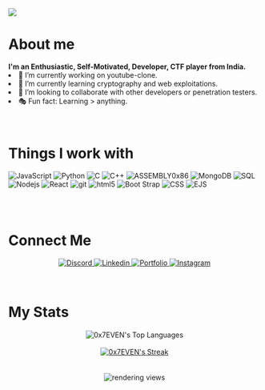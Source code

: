 <img src="https://kylewymer.com/wp-content/uploads/2020/08/portfoliogif.gif"/>
<!-- <img src="https://shesecures.org/wp-content/uploads/2017/08/maxresdefault.jpg"/> -->
<!-- <img src="https://github.com/0x7EVEN/0x7EVEN/blob/main/Images/1.jpg?raw=true" id="hero-image"/> -->
<h1>About me</h1>
<b>I'm an Enthusiastic, Self-Motivated, Developer, CTF player from India.</b>

<li> 🔭 I’m currently working on youtube-clone.</li>
<li>🌱 I’m currently learning cryptography and web exploitations.</li>
<li>👯 I’m looking to collaborate with other developers or penetration testers.</li>
<li>🎭 Fun fact: Learning > anything.</li>
<br/>
<br/>
<h1>Things I work with</h1>
<p>
  <img alt="JavaScript" src="https://img.shields.io/badge/JavaScript-ffffff?style=for-the-badge&logo=javascript&logoColor=F7DF1E" />
  <img alt="Python" src="https://img.shields.io/badge/Python-3776AB?style=for-the-badge&logo=python&logoColor=white" />
  <img alt="C" src="https://img.shields.io/badge/C%20Language-00599C?style=for-the-badge&logo=c&logoColor=white" />
  <img alt="C++" src="https://img.shields.io/badge/C%2B%2B-00599C?style=for-the-badge&logo=c%2B%2B&logoColor=white" />
  <img alt="ASSEMBLY0x86" src="https://img.shields.io/badge/Assembly%200x86-%23DD0031.svg?&style=for-the-badge&logo=redis&logoColor=white" />
  <img alt="MongoDB" src="https://img.shields.io/badge/MongoDB-white?style=for-the-badge&logo=mongodb&logoColor=4EA94B" />
  <img alt="SQL" src="https://img.shields.io/badge/SQLite-07405E?style=for-the-badge&logo=sqlite&logoColor=white" />
<!--   <img alt="npm" src="https://img.shields.io/badge/npm-CB3837?style=for-the-badge&logo=npm&logoColor=white" /> -->
  <img alt="Nodejs" src="https://img.shields.io/badge/Node.js-339933?style=for-the-badge&logo=nodedotjs&logoColor=white" />
  <img alt="React" src="https://img.shields.io/badge/React-20232A?style=for-the-badge&logo=react&logoColor=61DAFB" />
<!--   <img alt="redux" src="https://img.shields.io/badge/Redux-593D88?style=for-the-badge&logo=redux&logoColor=white" /> -->
  <img alt="git" src="https://img.shields.io/badge/Git-F05032?style=for-the-badge&logo=git&logoColor=white" />
<!--   <img alt="Heroku" src="https://img.shields.io/badge/Heroku-430098?style=for-the-badge&logo=heroku&logoColor=white" /> -->
  <img alt="html5" src="https://img.shields.io/badge/HTML5-E34F26?style=for-the-badge&logo=html5&logoColor=white" />
<!--   <img alt="Styled Components" src="https://img.shields.io/badge/styled--components-DB7093?style=for-the-badge&logo=styled-components&logoColor=white" /> -->
  <img alt="Boot Strap" src="https://img.shields.io/badge/Bootstrap-563D7C?style=for-the-badge&logo=bootstrap&logoColor=white" />
  <img alt="CSS" src="https://img.shields.io/badge/CSS3-1572B6?style=for-the-badge&logo=css3&logoColor=white" />
  <img alt="EJS" src="https://img.shields.io/badge/EJS-8BC0D0?style=for-the-badge&logo=alpine.js&logoColor=black" />
</p>
<br/>
<br/>
<h1>Connect Me</h1>
<div align="center">
  <a href="https://discordapp.com/users/0xScar#6818/">
    <img alt="Discord" src="https://img.shields.io/badge/Discord-7289DA?style=for-the-badge&logo=discord&logoColor=white" />  
  </a>
  <a href="https://www.linkedin.com/in/arif-shaikh-191669205/">
    <img alt="Linkedin" src="https://img.shields.io/badge/LinkedIn-0077B5?style=for-the-badge&logo=linkedin&logoColor=white" />  
  </a>  
  <a href="https://ar1fshaikh.vercel.app/">
    <img alt="Portfolio" src="https://img.shields.io/badge/website-000000?style=for-the-badge&logo=About.me&logoColor=white" />  
  </a>
  <a href="https://www.instagram.com/ar1fshaikh/">
    <img alt="Instagram" src="https://img.shields.io/badge/Instagram-E4405F?style=for-the-badge&logo=instagram&logoColor=white" />  
  </a>
</div>
<br/>
<br/>
<h1>My Stats</h1>
<div align="center">
    <img align="center" alt="0x7EVEN's Top Languages" src="https://github-readme-stats.vercel.app/api/top-langs/?username=0x7EVEN&langs_count=10&layout=compact&theme=react&hide_border=true&bg_color=0D1117" />
    <a href="https://github-readme-streak-stats.herokuapp.com/?user=0x7EVEN">
      <br/><br/>
    <img align="center" title="🔥 0x7EVEN's Streak" alt="0x7EVEN's Streak" src="https://github-readme-streak-stats.herokuapp.com/?user=0x7EVEN&theme=black-ice&hide_border=true&stroke=0000&background=060A0CD0"/>
    </a>
</div>
<br/>
<div style="object-fit:cover;" align="center">

<br/>
<img align="center" alt="rendering views" title="visisters to 0x7EVEN" src="https://visitor-badge.glitch.me/badge?page_id=0x7EVEN">
<br/>

</div>
<!--
**0x7EVEN/0x7EVEN** is a ✨ _special_ ✨ repository because its `README.md` (this file) appears on your GitHub profile.
[![Top Langs](https://github-readme-stats.vercel.app/api/top-langs/?username=0x7EVEN&langs_count=10)](https://github.com/0x7EVEN/github-readme-stats)
<img align="center" height="180em" src="https://github-readme-stats.vercel.app/api?username=0x7EVEN&show_icons=true&hide_border=true&&count_private=true&include_all_commits=true" />

Here are some ideas to get you started:

- 🔭 I’m currently working on ...
- 🌱 I’m currently learning ...
- 👯 I’m looking to collaborate on ...
- 🤔 I’m looking for help with ...
- 💬 Ask me about ...
- 📫 How to reach me: ...
- 😄 Pronouns: ...
- ⚡ Fun fact: ...
-->
